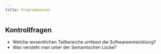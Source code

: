 ```yaml
---
title: Programmieren
---
```


## Kontrollfragen
- Welche wesentlichen Teilbereiche umfasst die Softwareentwicklung?
-	Was versteht man unter der Semantischen Lücke?
